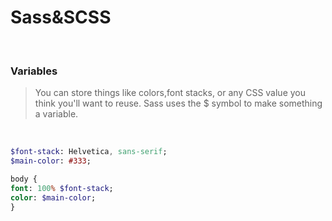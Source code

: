 # Sass&SCSS

<br>

### Variables
>You can store things like colors,font stacks, or any CSS value you think you'll want to reuse.
>Sass uses the $ symbol to make something a variable. 

<br>

```Sass
$font-stack: Helvetica, sans-serif;
$main-color: #333;

body {
font: 100% $font-stack;
color: $main-color;
}
```
